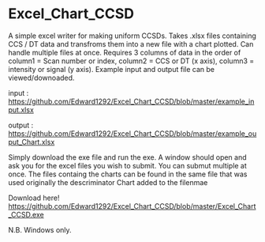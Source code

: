 # Excel_Chart_CCSD
A simple excel writer for making uniform CCSDs.
Takes .xlsx files containing CCS / DT data and transfroms them into a new file with a chart plotted. Can handle multiple files at once. 
Requires 3 columns of data in the order of column1 = Scan number or index, column2 = CCS or DT (x axis), column3 = intensity or signal (y axis).
Example input and output file can be viewed/downoaded. 

input : https://github.com/Edward1292/Excel_Chart_CCSD/blob/master/example_input.xlsx

output : https://github.com/Edward1292/Excel_Chart_CCSD/blob/master/example_ouput_Chart.xlsx

Simply download the exe file and run the exe. A window should open and ask you for the excel files you wish to submit. You can submut multiple at once. 
The files containg the charts can be found in the same file that was used originally the descriminator Chart added to the filenmae

Download here! https://github.com/Edward1292/Excel_Chart_CCSD/blob/master/Excel_Chart_CCSD.exe

N.B. Windows only.

